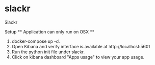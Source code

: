 # slackr
Slackr

Setup
** Application can only run on OSX **
1. docker-compose up -d.
2. Open Kibana and verify interface is available at http://localhost:5601 
3. Run the python init file under slackr.
4. Click on kibana dashboard "Apps usage" to view your app usage.
